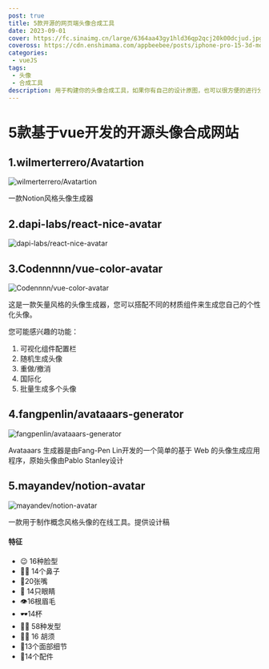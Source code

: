 ```yaml
---
post: true
title: 5款开源的网页端头像合成工具
date: 2023-09-01
cover: https://fc.sinaimg.cn/large/6364aa43gy1hld36qp2qcj20k00dcjud.jpg
coveross: https://cdn.enshimama.com/appbeebee/posts/iphone-pro-15-3d-mockups-free.gif
categories:
 - vueJS
tags:
 - 头像
 - 合成工具
description: 用于构建你的头像合成工具，如果你有自己的设计原图，也可以很方便的进行分割操作。
---
```

# 5款基于vue开发的开源头像合成网站

## 1.wilmerterrero/Avatartion
![wilmerterrero/Avatartion](https://fc.sinaimg.cn/large/6364aa43gy1hld7jdpajrj20k00dcwic.jpg)

一款Notion风格头像生成器

<ArticleLink via="post" :work="{
    title: 'wilmerterrero/Avatartion',
    view: 'https://www.avatartion.com/',
    github: 'wilmerterrero/Avatartion',
    coveross: '',
    beecode: '',
    viewtit: '访问网站',
    wxwords: '',
    }" />


## 2.dapi-labs/react-nice-avatar
![dapi-labs/react-nice-avatar](https://fc.sinaimg.cn/large/6364aa43gy1hlbga0qd0hj20k00dc0vs.jpg)
<ArticleLink via="post" :work="{
    title: 'dapi-labs/react-nice-avatar',
    view: 'https://nice-avatar.dapi.to/',
    github: 'dapi-labs/react-nice-avatar',
    coveross: '',
    beecode: '',
    viewtit: '访问网站',
    wxwords: '',
    }" />

## 3.Codennnn/vue-color-avatar
![Codennnn/vue-color-avatar](https://fc.sinaimg.cn/large/6364aa43gy1hlbga0qnxoj20k00dcwla.jpg)

这是一款矢量风格的头像生成器，您可以搭配不同的材质组件来生成您自己的个性化头像。

您可能感兴趣的功能：

1. 可视化组件配置栏
2. 随机生成头像
3. 重做/撤消
4. 国际化
5. 批量生成多个头像

<ArticleLink via="post" :work="{
    title: 'Codennnn/vue-color-avatar',
    view: 'https://vue-color-avatar.leoku.dev/',
    github: 'Codennnn/vue-color-avatar',
    coveross: '',
    beecode: '',
    viewtit: '访问网站',
    wxwords: '',
    }" />


## 4.fangpenlin/avataaars-generator
![fangpenlin/avataaars-generator](https://fc.sinaimg.cn/large/6364aa43gy1hlbhk83vm3j20k00dc77o.jpg)

Avataaars 生成器是由Fang-Pen Lin开发的一个简单的基于 Web 的头像生成应用程序，原始头像由Pablo Stanley设计

<ArticleLink via="post" :work="{
    title: 'fangpenlin/avataaars-generator',
    view: 'https://getavataaars.com/',
    github: 'fangpenlin/avataaars-generator',
    coveross: '',
    beecode: '',
    viewtit: '访问网站',
    wxwords: '',
    }" />

## 5.mayandev/notion-avatar
![mayandev/notion-avatar](https://fc.sinaimg.cn/large/6364aa43gy1hld36qp2qcj20k00dcjud.jpg)

一款用于制作概念风格头像的在线工具。提供设计稿

#### 特征
- 😉 16种脸型
- 👃🏼 14个鼻子
- 👄20张嘴
- 👀 14只眼睛
- 👁️16根眉毛
- 🕶️14杯
- 💇‍♀️ 58种发型
- 🎅🏼 16 胡须
- 💋13个面部细节
- 💍14个配件

<ArticleLink via="post" :work="{
    title: 'mayandev/notion-avatar',
    view: 'https://notion-avatar.vercel.app/zh',
    github: 'mayandev/notion-avatar',
    coveross: '',
    beecode: '',
    viewtit: '访问网站',
    wxwords: '',
    }" />
